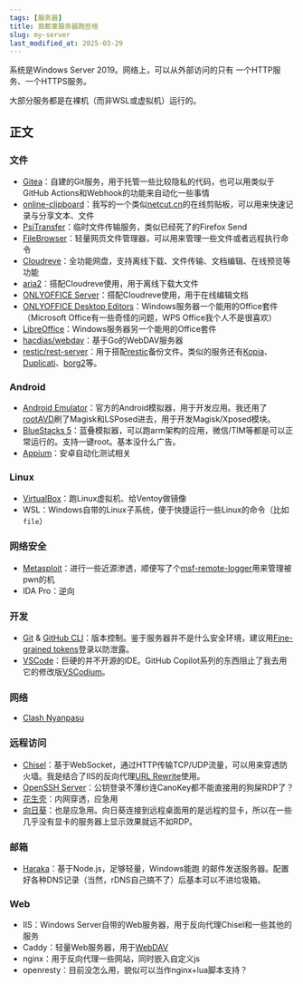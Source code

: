 ```yaml
---
tags: [服务器]
title: 我都拿服务器跑些啥
slug: my-server
last_modified_at: 2025-03-29
---
```


系统是Windows Server 2019。网络上，可以从外部访问的只有 一个HTTP服务、一个HTTPS服务。

大部分服务都是在裸机（而非WSL或虚拟机）运行的。

## 正文

### 文件

- [Gitea](https://about.gitea.com/)：自建的Git服务，用于托管一些比较隐私的代码，也可以用类似于GitHub Actions和Webhook的功能来自动化一些事情
- [online-clipboard](https://github.com/Young-Lord/online-clipboard)：我写的一个类似[netcut.cn](https://netcut.cn)的在线剪贴板，可以用来快速记录与分享文本、文件
- [PsiTransfer](https://github.com/psi-4ward/psitransfer)：临时文件传输服务，类似已经死了的Firefox Send
- [FileBrowser](https://github.com/filebrowser/filebrowser)：轻量网页文件管理器，可以用来管理一些文件或者远程执行命令
- [Cloudreve](https://cloudreve.org/)：全功能网盘，支持离线下载、文件传输、文档编辑、在线预览等功能
- [aria2](https://github.com/aria2/aria2)：搭配Cloudreve使用，用于离线下载大文件
- [ONLYOFFICE Server](https://zhuanlan.zhihu.com/p/608314154)：搭配Cloudreve使用，用于在线编辑文档
- [ONLYOFFICE Desktop Editors](https://www.onlyoffice.com/desktop.aspx)：Windows服务器一个能用的Office套件（Microsoft Office有一些奇怪的问题，WPS Office我个人不是很喜欢）
- [LibreOffice](https://www.libreoffice.org/)：Windows服务器另一个能用的Office套件
- [hacdias/webdav](https://github.com/hacdias/webdav)：基于Go的WebDAV服务器
- [restic/rest-server](https://github.com/restic/rest-server)：用于搭配[restic](https://github.com/restic/restic)备份文件。类似的服务还有[Kopia](https://github.com/kopia/kopia)、[Duplicati](https://github.com/duplicati/duplicati)、[borg2](https://github.com/borgbackup/borg)等。

### Android

- [Android Emulator](https://developer.android.com/studio)：官方的Android模拟器，用于开发应用。我还用了[rootAVD](https://gitlab.com/newbit/rootAVD)刷了Magisk和LSPosed进去，用于开发Magisk/Xposed模块。
- [BlueStacks 5](https://www.bluestacks.com/tw/index.html)：蓝叠模拟器，可以跑arm架构的应用，微信/TIM等都是可以正常运行的。支持一键root。基本没什么广告。
- [Appium](https://appium.io)：安卓自动化测试相关

### Linux

- [VirtualBox](https://www.virtualbox.org/)：跑Linux虚拟机、给Ventoy做镜像
- WSL：Windows自带的Linux子系统，便于快捷运行一些Linux的命令（比如`file`）

### 网络安全

- [Metasploit](https://www.metasploit.com/)：进行一些近源渗透，顺便写了个[msf-remote-logger](https://github.com/Young-Lord/msf-remote-logger)用来管理被pwn的机
- IDA Pro：逆向

### 开发

- [Git](https://git-scm.com/) & [GitHub CLI](https://cli.github.com/)：版本控制。鉴于服务器并不是什么安全环境，建议用[Fine-grained tokens](https://github.com/settings/tokens?type=beta)登录以防泄露。
- [VSCode](https://code.visualstudio.com/)：巨硬的并不开源的IDE。GitHub Copilot系列的东西阻止了我去用它的修改版[VSCodium](https://github.com/VSCodium/vscodium)。

### 网络

- [Clash Nyanpasu](https://nyanpasu.elaina.moe)

### 远程访问

- [Chisel](https://github.com/jpillora/chisel)：基于WebSocket，通过HTTP传输TCP/UDP流量，可以用来穿透防火墙。我是结合了IIS的反向代理[URL Rewrite](https://www.iis.net/downloads/microsoft/url-rewrite)使用。
- [OpenSSH Server](https://learn.microsoft.com/zh-cn/windows-server/administration/openssh/openssh_install_firstuse)：公钥登录不薄纱连CanoKey都不能直接用的狗屎RDP了？
- [花生壳](https://hsk.oray.com/)：内网穿透，应急用
- [向日葵](https://sunlogin.oray.com/)：也是应急用。向日葵连接到远程桌面用的是远程的显卡，所以在一些几乎没有显卡的服务器上显示效果就远不如RDP。

### 邮箱

- [Haraka](https://github.com/haraka/Haraka)：基于Node.js，足够轻量，Windows能跑 的邮件发送服务器。配置好各种DNS记录（当然，rDNS自己搞不了）后基本可以不进垃圾箱。

### Web

- IIS：Windows Server自带的Web服务器，用于反向代理Chisel和一些其他的服务
- Caddy：轻量Web服务器，用于[WebDAV](/posts/caddy-webdav)
- nginx：用于反向代理一些网站，同时嵌入自定义js
- openresty：目前没怎么用，貌似可以当作nginx+lua脚本支持？

